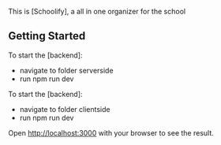 This is [Schoolify], a all in one organizer for the school 

## Getting Started

To start the [backend]: 
- navigate to folder serverside
- run npm run dev

To start the [backend]: 
- navigate to folder clientside
- run npm run dev


Open [http://localhost:3000](http://localhost:3000) with your browser to see the result.

